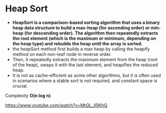 # Heap Sort

* __HeapSort is a comparison-based sorting algorithm that uses a binary heap data structure to build a max-heap (for ascending order) or min-heap (for descending order). The algorithm then repeatedly extracts the root element (which is the maximum or minimum, depending on the heap type) and rebuilds the heap until the array is sorted.__
* the heapSort method first builds a max heap by calling the heapify method on each non-leaf node in reverse order. 
* Then, it repeatedly extracts the maximum element from the heap (root of the heap), swaps it with the last element, and heapifies the reduced heap. 
* It is not as cache-efficient as some other algorithms, but it is often used in scenarios where a stable sort is not required, and constant space is crucial.

Complexity __O(n log n)__


https://www.youtube.com/watch?v=MtQL_ll5KhQ